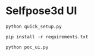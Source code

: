 # Selfpose3d UI
```
python quick_setup.py
```

```
pip install -r requirements.txt
```

```
python poc_ui.py
```
